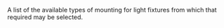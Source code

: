 A list of the available types of mounting for light fixtures from which that required may be selected.